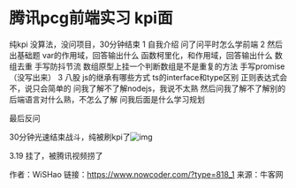 # 腾讯pcg前端实习 kpi面

纯kpi 没算法，没问项目，30分钟结束
1 自我介绍
问了问平时怎么学前端
2 然后出基础题
var的作用域，回答输出什么
函数柯里化，和作用域，回答输出什么
数组去重
手写防抖节流
数组原型上挂一个判断数组是不是重复的方法
手写promise（没写出来）
3 八股
js的继承有哪些方式
ts的interface和type区别
正则表达式会不，说只会简单的
问我了解不了解nodejs，我说不太熟
然后问我了解不了解别的后端语言对什么熟，不怎么了解
问我后面是什么学习规划

最后反问

30分钟光速结束战斗，纯被刷kpi了![img](D:/%E6%96%87%E4%BB%B6/typora%E5%9B%BE%E7%89%87/8B36D115CE5468E380708713273FEF43.png)

3.19 挂了，被腾讯视频捞了



作者：WiSHao
链接：https://www.nowcoder.com/?type=818_1
来源：牛客网